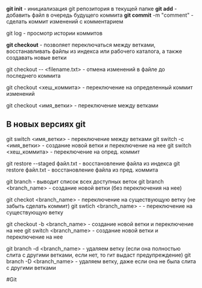 
**git init** - инициализация git репозитория в текущей папке
**git add** <filename> - добавить файл в очередь будущего коммита
**git commit** -m "comment" - сделать коммит изменений с комментарием

git log - просмотр истории коммитов 

**git checkout** - позволяет переключаться между ветками, восстанавливать файлы из индекса или рабочего каталога, а также создавать новые ветки

git checkout -- <filename.txt> - отмена изменений в файле до последнего коммита

git checkout <хеш_коммита> - переключение на определенный коммит  изменений

git checkout <имя_ветки> - переключение между ветками

## В новых версиях git

git switch <имя_ветки> - переключение между ветками
git switch -c <имя_ветки> - создание новой ветки и переключение на нее
git switch <хеш_коммита> - переключение на опред. коммит

git restore --staged файл.txt - восстановление файла из индекса
git restore файл.txt - восстановление файла из пред. коммита

git branch - выводит список всех доступных веток
git branch <branch_name> - создание новой ветки (без переключения на нее)

git checkot <branch_name> - переключение на существующую ветку (не забыть сделать коммит)
git swtich <branch_name> - - переключение на существующую ветку

git checkout -b <branch_name> - создание новой ветки и переключение на нее
git switch <branch_name> - создание новой ветки и переключение на нее

git branch -d <branch_name> - удаляем ветку (если она полностью слита с другими ветками, если нет, то гит выдаст предупреждение)
git branch -D <branch_name> - удаляем ветку, даже если она не была слита с другими ветками

#Git 